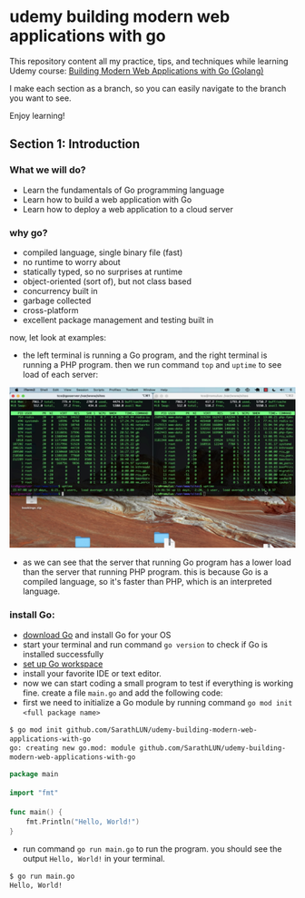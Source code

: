 # udemy building modern web applications with go

This repository content all my practice, tips, and techniques while learning Udemy
course: [Building Modern Web Applications with Go (Golang)](https://www.udemy.com/course/building-modern-web-applications-with-go/)

I make each section as a branch, so you can easily navigate to the branch you want to see.

Enjoy learning!

## Section 1: Introduction

### What we will do?

- Learn the fundamentals of Go programming language
- Learn how to build a web application with Go
- Learn how to deploy a web application to a cloud server

### why go?

- compiled language, single binary file (fast)
- no runtime to worry about
- statically typed, so no surprises at runtime
- object-oriented (sort of), but not class based
- concurrency built in
- garbage collected
- cross-platform
- excellent package management and testing built in

now, let look at examples:

- the left terminal is running a Go program, and the right terminal is running a PHP program. then we run command `top`
  and `uptime` to see load of each server:

![load](./images/section-01-001.png)

- as we can see that the server that running Go program has a lower load than the server that running PHP program. this
  is because Go is a compiled language, so it's faster than PHP, which is an interpreted language.

### install Go:

- [download Go](https://go.dev/dl/) and install Go for your OS
- start your terminal and run command `go version` to check if Go is installed successfully
- [set up Go workspace](https://golang.org/doc/code.html#Workspaces)
- install your favorite IDE or text editor.
- now we can start coding a small program to test if everything is working fine. create a file `main.go` and add the
  following code:
- first we need to initialize a Go module by running command `go mod init <full package name>`

```shell
$ go mod init github.com/SarathLUN/udemy-building-modern-web-applications-with-go
go: creating new go.mod: module github.com/SarathLUN/udemy-building-modern-web-applications-with-go

```

```go
package main

import "fmt"

func main() {
	fmt.Println("Hello, World!")
}

```

- run command `go run main.go` to run the program. you should see the output `Hello, World!` in your terminal.

```shell
$ go run main.go
Hello, World!

```

